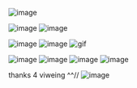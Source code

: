 
![image](https://64.media.tumblr.com/b7b78cac85392400d3ceaa274c5ac918/e63f002f858d1dc7-e4/s250x400/9280fc7d759245683eef19659af052ecd29b78f3.gif)


![image](https://64.media.tumblr.com/18d681764cde28ac9a35451631010740/a54319e1067d8faf-09/s250x400/7e8ccce796c1adeda3572c38c4c8cbdc9251a31f.gif) ![image](https://64.media.tumblr.com/884c3ae3becddf5b6c4e8d474808fb5a/1ec44c1ab8849a1b-a1/s75x75_c1/90cf7750b3c5ab56719b9219d7ea2440579d6ab8.gif)

![image](https://64.media.tumblr.com/f095170052e35bd820c1e8aed1b54c16/1a96a4a8b5b8d3d6-72/s75x75_c1/f35fa8f316f1e2e2bdb7adb08ab2a81542aec55e.gifv) ![image](https://64.media.tumblr.com/7f2a42fe80facc418eb0bb0a148ac4c3/d7f24d8486e4e567-7e/s100x200/ea4bc86f1436c3881ec91b2daaa14a8ad141283d.png) ![gif](https://files.catbox.moe/uj66rg.gif)

![image](https://64.media.tumblr.com/fef73f6e41bd21177a19e52d98418cf9/f01b417193c36424-4a/s250x400/e58fe815a45c8545dd2a0e5e1fd07e3946f66df5.gif) ![image](https://files.catbox.moe/jswqts.gif) ![image](https://64.media.tumblr.com/34ec925de8b659e4baecb53bb6476e4d/64107bd354cd4629-ac/s250x400/1d256b58991688c4c3d8065fc9769a5254a67363.gif) ![image](https://files.catbox.moe/ao3e5l.gif)

thanks 4 viweing ^^// ![image](https://64.media.tumblr.com/6ae34bb05654bb2ee5d6f1e345158599/tumblr_inline_np9uqgRAkV1qid2nw_75sq.gif) 
